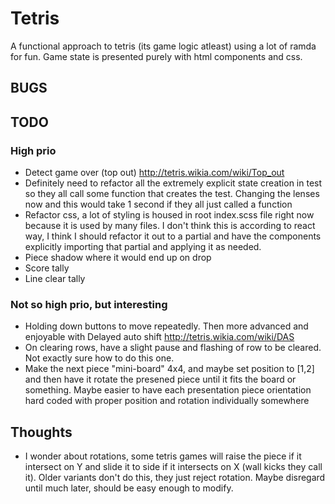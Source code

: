 # Tetris
A functional approach to tetris (its game logic atleast) using a lot of ramda
for fun. Game state is presented purely with html components and css.
## BUGS
## TODO
### High prio
* Detect game over (top out) http://tetris.wikia.com/wiki/Top_out
* Definitely need to refactor all the extremely explicit state creation in test so they all
call some function that creates the test. Changing the lenses now and this would take 1 second
if they all just called a function
* Refactor css, a lot of styling is housed in root index.scss file right now because it is used by many files.
I don't think this is according to react way, I think I should refactor it out to a partial and have the components
explicitly importing that partial and applying it as needed.
* Piece shadow where it would end up on drop
* Score tally
* Line clear tally
### Not so high prio, but interesting
* Holding down buttons to move repeatedly. Then more advanced and enjoyable with 
Delayed auto shift http://tetris.wikia.com/wiki/DAS
* On clearing rows, have a slight pause and flashing of row to be cleared. Not exactly sure how to do this one.
* Make the next piece "mini-board" 4x4, and maybe set position to [1,2] and then have it rotate the presened piece
until it fits the board or something. Maybe easier to have each presentation piece orientation hard coded
with proper position and rotation individually somewhere 
## Thoughts
* I wonder about rotations, some tetris games will raise the piece if it 
intersect on Y and slide it to side if it intersects on X (wall kicks they call it). 
Older variants don't do this, they just reject rotation. Maybe disregard until much
 later, should be easy enough to modify.